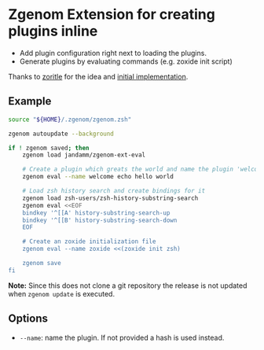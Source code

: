 # Zgenom Extension for creating plugins inline

- Add plugin configuration right next to loading the plugins.
- Generate plugins by evaluating commands (e.g. zoxide init script)

Thanks to [zoritle](https://github.com/zoritle) for the idea and [initial
implementation](https://github.com/jandamm/zgenom/issues/84#issuecomment-966037290).

## Example

```zsh
source "${HOME}/.zgenom/zgenom.zsh"

zgenom autoupdate --background

if ! zgenom saved; then
    zgenom load jandamm/zgenom-ext-eval

    # Create a plugin which greats the world and name the plugin 'welcome'
    zgenom eval --name welcome echo hello world

    # Load zsh history search and create bindings for it
    zgenom load zsh-users/zsh-history-substring-search
    zgenom eval <<EOF
    bindkey '^[[A' history-substring-search-up
    bindkey '^[[B' history-substring-search-down
    EOF

    # Create an zoxide initialization file
    zgenom eval --name zoxide <<(zoxide init zsh)

    zgenom save
fi
```

**Note:** Since this does not clone a git repository the release is not updated
when `zgenom update` is executed.

## Options

- `--name`: name the plugin. If not provided a hash is used instead.
